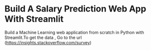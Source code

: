 # Build A Salary Prediction Web App With Streamlit

Build a Machine Learning web application from scratch in Python with Streamlit.To get the data , Go to the url (https://insights.stackoverflow.com/survey)
